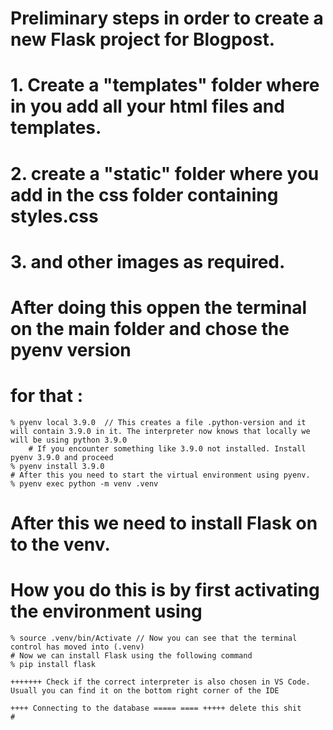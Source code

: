 # Preliminary steps in order to create a new Flask project for Blogpost.
# 1. Create a "templates" folder where in you add all your html files and templates.
# 2. create a "static" folder where you add in the css folder containing styles.css
# 3. and other images as required.


# After doing this oppen the terminal on the main folder and chose the pyenv version

# for that : 

    % pyenv local 3.9.0  // This creates a file .python-version and it will contain 3.9.0 in it. The interpreter now knows that locally we will be using python 3.9.0
        # If you encounter something like 3.9.0 not installed. Install pyenv 3.9.0 and proceed
    % pyenv install 3.9.0   
    # After this you need to start the virtual environment using pyenv.
    % pyenv exec python -m venv .venv


# After this we need to install Flask on to the venv.
# How you do this is by first activating the environment using 
    
    % source .venv/bin/Activate // Now you can see that the terminal control has moved into (.venv)
    # Now we can install Flask using the following command
    % pip install flask

    +++++++ Check if the correct interpreter is also chosen in VS Code. Usuall you can find it on the bottom right corner of the IDE

    ++++ Connecting to the database ===== ==== +++++ delete this shit
    # 


